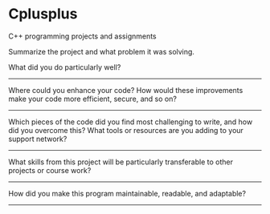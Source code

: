# Cplusplus
C++ programming projects and assignments

Summarize the project and what problem it was solving.

What did you do particularly well?

-------------------------------------------------------------------------------------------------------------------------------------------------------------------------------------------
Where could you enhance your code? How would these improvements make your code more efficient, secure, and so on?

-------------------------------------------------------------------------------------------------------------------------------------------------------------------------------------------

Which pieces of the code did you find most challenging to write, and how did you overcome this? What tools or resources are you adding to your support network?

-------------------------------------------------------------------------------------------------------------------------------------------------------------------------------------------

What skills from this project will be particularly transferable to other projects or course work?


-------------------------------------------------------------------------------------------------------------------------------------------------------------------------------------------

How did you make this program maintainable, readable, and adaptable?

-------------------------------------------------------------------------------------------------------------------------------------------------------------------------------------------
